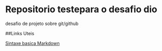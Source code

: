 # Repositorio testepara o desafio dio
desafio de projeto sobre git/github

##Links Uteis

[Sintaxe basica Markdown](https://www.markdownguide.org/basic-syntax/)

